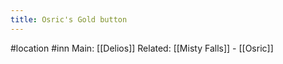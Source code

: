 ---title: Osric's Gold button---
#location #inn 
Main: [[Delios]]
Related: [[Misty Falls]] - [[Osric]] 
